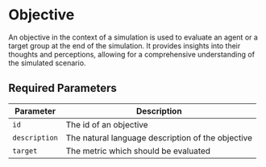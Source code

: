 # Objective

An objective in the context of a simulation is used to evaluate an agent or a target group at the end of the simulation. 
It provides insights into their thoughts and perceptions, allowing for a comprehensive understanding of the simulated scenario.

## Required Parameters

 Parameter | Description |
-----------|-------------|
 `id` | The id of an objective |
 `description` | The natural language description of the objective |
 `target` | The metric which should be evaluated |
